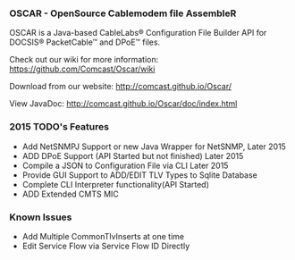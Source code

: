 ### OSCAR - OpenSource Cablemodem file AssembleR

OSCAR is a Java-based CableLabs&reg; Configuration File Builder API for DOCSIS&reg; PacketCable&trade; and DPoE&trade; files.

Check out our wiki for more information: https://github.com/Comcast/Oscar/wiki

Download from our website: http://comcast.github.io/Oscar/

View JavaDoc: http://comcast.github.io/Oscar/doc/index.html

### 2015 TODO's Features

* Add NetSNMPJ Support or new Java Wrapper for NetSNMP, Later 2015
* ADD DPoE Support (API Started but not finished) Later 2015
* Compile a JSON to Configuration File via CLI Later 2015
* Provide GUI Support to ADD/EDIT TLV Types to Sqlite Database
* Complete CLI Interpreter functionality(API Started)
* ADD Extended CMTS MIC

### Known Issues

* Add Multiple CommonTlvInserts at one time
* Edit Service Flow via Service Flow ID Directly

